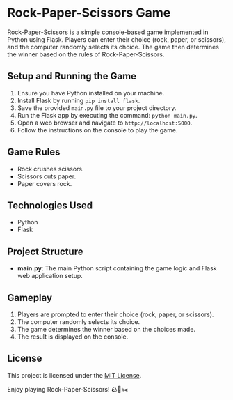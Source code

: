# Rock-Paper-Scissors Game

Rock-Paper-Scissors is a simple console-based game implemented in Python using Flask. Players can enter their choice (rock, paper, or scissors), and the computer randomly selects its choice. The game then determines the winner based on the rules of Rock-Paper-Scissors.

## Setup and Running the Game

1. Ensure you have Python installed on your machine.
2. Install Flask by running `pip install flask`.
3. Save the provided `main.py` file to your project directory.
4. Run the Flask app by executing the command: `python main.py`.
5. Open a web browser and navigate to `http://localhost:5000`.
6. Follow the instructions on the console to play the game.

## Game Rules

- Rock crushes scissors.
- Scissors cuts paper.
- Paper covers rock.

## Technologies Used

- Python
- Flask

## Project Structure

- **main.py**: The main Python script containing the game logic and Flask web application setup.

## Gameplay

1. Players are prompted to enter their choice (rock, paper, or scissors).
2. The computer randomly selects its choice.
3. The game determines the winner based on the choices made.
4. The result is displayed on the console.

## License

This project is licensed under the [MIT License](LICENSE).

Enjoy playing Rock-Paper-Scissors! 🪨📄✂️
